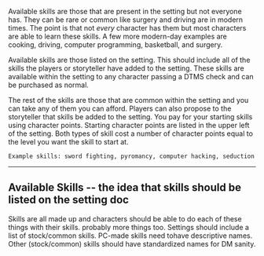 Available skills are those that are present in the setting but not everyone has. They can be rare or common like surgery and driving are in modern times. The point is that not _every_ character has them but most characters are able to learn these skills. A few more modern-day examples are cooking, driving, computer programming, basketball, and surgery.

Available skills are those listed on the setting. This should include all of the skills the players or storyteller have added to the setting. These skills are available within the setting to any character passing a DTMS check and can be purchased as normal.

The rest of the skills are those that are common within the setting and you can take any of them you can afford. Players can also propose to the storyteller that skills be added to the setting. You pay for your starting skills using character points. Starting character points are listed in the upper left of the setting. Both types of skill cost a number of character points equal to the level you want the skill to start at.
```
Example skills: sword fighting, pyromancy, computer hacking, seduction
```

---

## Available Skills -- the idea that skills should be listed on the setting doc
Skills are all made up and characters should be able to do each of these things with their skills. probably more things too. Settings should include a list of stock/common skills. PC-made skills need tohave descriptive names. Other (stock/common) skills should have standardized names for DM sanity.